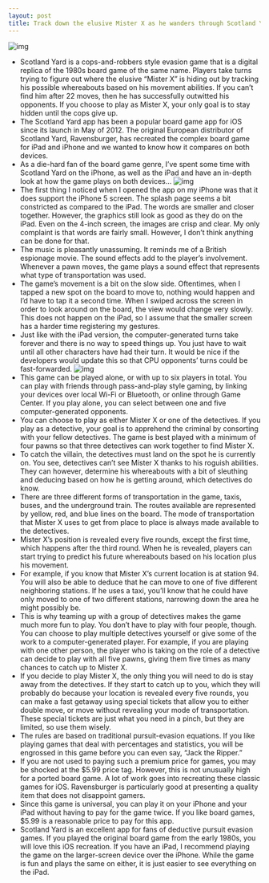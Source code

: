 ```yaml
---
layout: post
title: Track down the elusive Mister X as he wanders through Scotland Yard
---
```

![img](http://media.idownloadblog.com/wp-content/uploads/2013/04/Scotland-Yard-2.jpeg)
* Scotland Yard is a cops-and-robbers style evasion game that is a digital replica of the 1980s board game of the same name. Players take turns trying to figure out where the elusive “Mister X” is hiding out by tracking his possible whereabouts based on his movement abilities. If you can’t find him after 22 moves, then he has successfully outwitted his opponents. If you choose to play as Mister X, your only goal is to stay hidden until the cops give up.
* The Scotland Yard app has been a popular board game app for iOS since its launch in May of 2012. The original European distributor of Scotland Yard, Ravensburger, has recreated the complex board game for iPad and iPhone and we wanted to know how it compares on both devices.
* As a die-hard fan of the board game genre, I’ve spent some time with Scotland Yard on the iPhone, as well as the iPad and have an in-depth look at how the game plays on both devices…
![img](http://media.idownloadblog.com/wp-content/uploads/2013/04/Scotland-Yard-3.jpeg)
* The first thing I noticed when I opened the app on my iPhone was that it does support the iPhone 5 screen. The splash page seems a bit constricted as compared to the iPad. The words are smaller and closer together. However, the graphics still look as good as they do on the iPad. Even on the 4-inch screen, the images are crisp and clear. My only complaint is that words are fairly small. However, I don’t think anything can be done for that.
* The music is pleasantly unassuming. It reminds me of a British espionage movie. The sound effects add to the player’s involvement. Whenever a pawn moves, the game plays a sound effect that represents what type of transportation was used.
* The game’s movement is a bit on the slow side. Oftentimes, when I tapped a new spot on the board to move to, nothing would happen and I’d have to tap it a second time. When I swiped across the screen in order to look around on the board, the view would change very slowly. This does not happen on the iPad, so I assume that the smaller screen has a harder time registering my gestures.
* Just like with the iPad version, the computer-generated turns take forever and there is no way to speed things up. You just have to wait until all other characters have had their turn. It would be nice if the developers would update this so that CPU opponents’ turns could be fast-forwarded.
![img](http://media.idownloadblog.com/wp-content/uploads/2013/04/Scotland-Yard-1.jpeg)
* This game can be played alone, or with up to six players in total. You can play with friends through pass-and-play style gaming, by linking your devices over local Wi-Fi or Bluetooth, or online through Game Center. If you play alone, you can select between one and five computer-generated opponents.
* You can choose to play as either Mister X or one of the detectives. If you play as a detective, your goal is to apprehend the criminal by consorting with your fellow detectives. The game is best played with a minimum of four pawns so that three detectives can work together to find Mister X.
* To catch the villain, the detectives must land on the spot he is currently on. You see, detectives can’t see Mister X thanks to his roguish abilities. They can however, determine his whereabouts with a bit of sleuthing and deducing based on how he is getting around, which detectives do know.
* There are three different forms of transportation in the game, taxis, buses, and the underground train. The routes available are represented by yellow, red, and blue lines on the board. The mode of transportation that Mister X uses to get from place to place is always made available to the detectives.
* Mister X’s position is revealed every five rounds, except the first time, which happens after the third round. When he is revealed, players can start trying to predict his future whereabouts based on his location plus his movement.
* For example, if you know that Mister X’s current location is at station 94. You will also be able to deduce that he can move to one of five different neighboring stations. If he uses a taxi, you’ll know that he could have only moved to one of two different stations, narrowing down the area he might possibly be.
* This is why teaming up with a group of detectives makes the game much more fun to play. You don’t have to play with four people, though. You can choose to play multiple detectives yourself or give some of the work to a computer-generated player. For example, if you are playing with one other person, the player who is taking on the role of a detective can decide to play with all five pawns, giving them five times as many chances to catch up to Mister X.
* If you decide to play Mister X, the only thing you will need to do is stay away from the detectives. If they start to catch up to you, which they will probably do because your location is revealed every five rounds, you can make a fast getaway using special tickets that allow you to either double move, or move without revealing your mode of transportation. These special tickets are just what you need in a pinch, but they are limited, so use them wisely.
* The rules are based on traditional pursuit-evasion equations. If you like playing games that deal with percentages and statistics, you will be engrossed in this game before you can even say, “Jack the Ripper.”
* If you are not used to paying such a premium price for games, you may be shocked at the $5.99 price tag. However, this is not unusually high for a ported board game. A lot of work goes into recreating these classic games for iOS. Ravensburger is particularly good at presenting a quality item that does not disappoint gamers.
* Since this game is universal, you can play it on your iPhone and your iPad without having to pay for the game twice. If you like board games, $5.99 is a reasonable price to pay for this app.
* Scotland Yard is an excellent app for fans of deductive pursuit evasion games. If you played the original board game from the early 1980s, you will love this iOS recreation. If you have an iPad, I recommend playing the game on the larger-screen device over the iPhone. While the game is fun and plays the same on either, it is just easier to see everything on the iPad.

